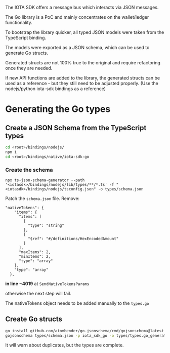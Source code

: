 The IOTA SDK offers a message bus which interacts via JSON messages.

The Go library is a PoC and mainly concentrates on the wallet/ledger functionality.

To bootstrap the library quicker, all typed JSON models were taken from the TypeScript binding.

The models were exported as a JSON schema, which can be used to generate Go structs.

Generated structs are not 100% true to the original and require refactoring once they are needed.

If new API functions are added to the library, the generated structs can be used as a reference - but they still need to be adjusted properly. (Use the nodejs/python iota-sdk bindings as a reference)


# Generating the Go types

## Create a JSON Schema from the TypeScript types

```bash
cd <root>/bindings/nodejs/
npm i
cd <root>/bindings/native/iota-sdk-go
```

### Create the schema

`npx ts-json-schema-generator --path '<iotasdk>/bindings/nodejs/lib/types/**/*.ts' -f "<iotasdk>/bindings/nodejs/tsconfig.json" -o types/schema.json`

Patch the `schema.json` file. Remove:

```
"nativeTokens": {
    "items": {
      "items": [
        {
          "type": "string"
        },
        {
          "$ref": "#/definitions/HexEncodedAmount"
        }
      ],
      "maxItems": 2,
      "minItems": 2,
      "type": "array"
    },
    "type": "array"
  },

```

**in line ~4019** at `SendNativeTokensParams`

otherwise the next step will fail.

The nativeTokens object needs to be added manually to the `types.go`

## Create Go structs

```bash
go install github.com/atombender/go-jsonschema/cmd/gojsonschema@latest
gojsonschema types/schema.json -p iota_sdk_go -o types/types.go_generated
```

It will warn about duplicates, but the types are complete.